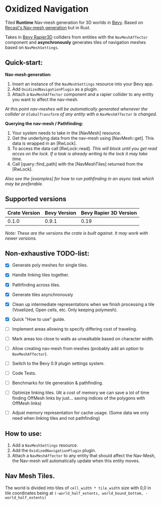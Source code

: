 # Oxidized Navigation

Tiled **Runtime** Nav-mesh generation for 3D worlds in [Bevy](https://bevyengine.org/). Based on [Recast's Nav-mesh generation](https://github.com/recastnavigation/recastnavigation/) but in Rust.

Takes in [Bevy Rapier3D](https://crates.io/crates/bevy_rapier3d) colliders from entities with the ``NavMeshAffector`` component and **asynchronously** generates tiles of navigation meshes based on ``NavMeshSettings``.

## Quick-start:
**Nav-mesh generation:**
1. Insert an instance of the ``NavMeshSettings`` resource into your Bevy app.
2. Add ``OxidizedNavigationPlugin`` as a plugin.
3. Attach a ``NavMeshAffector`` component and a rapier collider to any entity you want to affect the nav-mesh.

*At this point nav-meshes will be automatically generated whenever the collider or ``GlobalTransform`` of any entity with a ``NavMeshAffector`` is changed.*

**Querying the nav-mesh / Pathfinding:**
1. Your system needs to take in the [NavMesh] resource.
2. Get the underlying data from the nav-mesh using [NavMesh::get]. This data is wrapped in an [RwLock].
3. To access the data call [RwLock::read]. *This will block until you get read acces on the lock. If a task is already writing to the lock it may take time.*
4. Call [query::find_path] with the [NavMeshTiles] returned from the [RwLock]. 

*Also see the [examples] for how to run pathfinding in an async task which may be preferable.*

## Supported versions

| Crate Version | Bevy Version | Bevy Rapier 3D Version |
| ------------- | ------------ | ---------------------- |
| 0.1.0         | 0.9.1        | 0.19                   |

*Note: These are the versions the crate is built against. It may work with newer versions.*

## Non-exhaustive TODO-list:

- [X] Generate poly meshes for single tiles.
- [X] Handle linking tiles together.
- [X] Pathfinding across tiles.
- [X] Generate tiles asynchronously
- [X] Clean up intermediate representations when we finish processing a tile (Voxelized, Open cells, etc. Only keeping polymesh).
- [X] Quick "How to use" guide.

- [ ] Implement areas allowing to specify differing cost of traveling.
- [ ] Mark areas too close to walls as unwalkable based on character width.
- [ ] Allow creating nav-mesh from meshes (probably add an option to ``NavMeshAffector``).
- [ ] Switch to the Bevy 0.9 plugin settings system.

- [ ] Code Tests.
- [ ] Benchmarks for tile generation & pathfinding. 
- [ ] Optimize linking tiles. (At a cost of memory we can save a lot of time finding OffMesh links by just... saving indices of the polygons with OffMesh links)
- [ ] Adjust memory representation for cache usage. (Some data we only need when linking tiles and not pathfinding)

## How to use:

1. Add a ``NavMeshSettings`` resource.
2. Add the ``OxidizedNavigationPlugin`` plugin.
3. Attach a ``NavMeshAffector`` to any entity that should affect the Nav-Mesh, the Nav-mesh will automatically update when this entity moves.

## Nav Mesh Tiles.

The world is divided into tiles of ``cell_width * tile_width`` size with 0,0 in tile coordinates being at ``(-world_half_extents, world_bound_bottom, -world_half_extents)``
